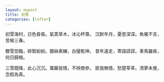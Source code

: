 ```yaml
---
layout: mypost
title: 初雪
categories: [lofter]
---
```


初雪海村，日色昏昏。氣蒸草木，冰沁杯尊。
沉默年月，憂思深深。魚雁不言，苦候三春。

驟雪忽臨，碎絮紛紛。銀絲素練，白璧乾坤。
昔年遠走，寄語諄諄。車馬雖疾，何日歸根。

三雪既降，此心沉沉。萬籟皆隱，不辨商參。
匪我無情，愁楚莘莘。清夢未覺，念假為真。